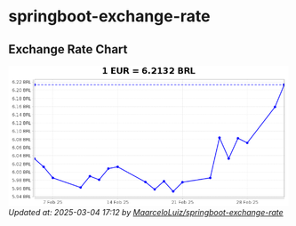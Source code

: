 # springboot-exchange-rate

<!-- EXCHANGE-RATE-START -->
## Exchange Rate Chart

![Exchange Rate Chart](charts/chart.png)*Updated at: 2025-03-04 17:12 by [MaarceloLuiz/springboot-exchange-rate](https://github.com/MaarceloLuiz/springboot-exchange-rate)*


<!-- EXCHANGE-RATE-END -->